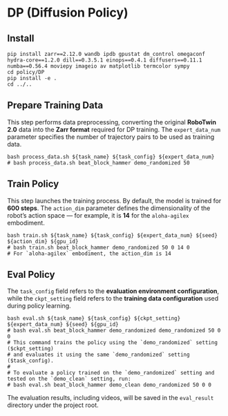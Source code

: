 # DP (Diffusion Policy)

## Install
```
pip install zarr==2.12.0 wandb ipdb gpustat dm_control omegaconf hydra-core==1.2.0 dill==0.3.5.1 einops==0.4.1 diffusers==0.11.1 numba==0.56.4 moviepy imageio av matplotlib termcolor sympy
cd policy/DP
pip install -e .
cd ../..
```

## Prepare Training Data

This step performs data preprocessing, converting the original **RoboTwin 2.0** data into the **Zarr format** required for DP training.
The `expert_data_num` parameter specifies the number of trajectory pairs to be used as training data.

```
bash process_data.sh ${task_name} ${task_config} ${expert_data_num}
# bash process_data.sh beat_block_hammer demo_randomized 50
```

## Train Policy

This step launches the training process.
By default, the model is trained for **600 steps**. The `action_dim` parameter defines the dimensionality of the robot’s action space — for example, it is **14** for the `aloha-agilex` embodiment.

```
bash train.sh ${task_name} ${task_config} ${expert_data_num} ${seed} ${action_dim} ${gpu_id}
# bash train.sh beat_block_hammer demo_randomized 50 0 14 0
# For `aloha-agilex` embodiment, the action_dim is 14
```

## Eval Policy

The `task_config` field refers to the **evaluation environment configuration**, while the `ckpt_setting` field refers to the **training data configuration** used during policy learning.

```
bash eval.sh ${task_name} ${task_config} ${ckpt_setting} ${expert_data_num} ${seed} ${gpu_id}
# bash eval.sh beat_block_hammer demo_randomized demo_randomized 50 0 0
# This command trains the policy using the `demo_randomized` setting ($ckpt_setting)
# and evaluates it using the same `demo_randomized` setting ($task_config).
#
# To evaluate a policy trained on the `demo_randomized` setting and tested on the `demo_clean` setting, run:
# bash eval.sh beat_block_hammer demo_clean demo_randomized 50 0 0
```

The evaluation results, including videos, will be saved in the `eval_result` directory under the project root.
